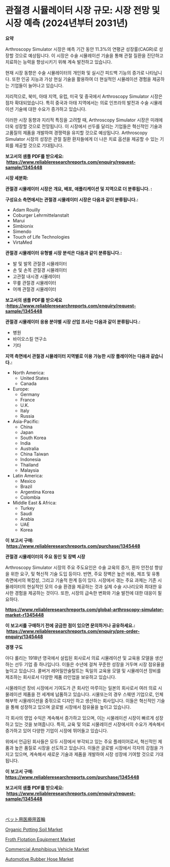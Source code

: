 <p><h1>관절경 시뮬레이터 시장 규모: 시장 전망 및 시장 예측 (2024년부터 2031년)</h1></p><p><strong>요약</strong></p>
<p><p>Arthroscopy Simulator 시장은 예측 기간 동안 11.3%의 연평균 성장률(CAGR)로 성장할 것으로 예상됩니다. 이 시장은 수술 시뮬레이션 기술을 통해 관절 질환을 진단하고 치료하는 능력을 향상시키기 위해 계속 발전하고 있습니다.</p><p>현재 시장 동향은 수술 시뮬레이터의 개인화 및 실시간 피드백 기능의 증가로 나타납니다. 또한 인공 지능과 가상 현실 기술을 활용하여 더 현실적인 시뮬레이션 경험을 제공하는 기업들이 늘어나고 있습니다.</p><p>지리적으로, 북미, 아태 지역, 유럽, 미국 및 중국에서 Arthroscopy Simulator 시장은 점차 확대되었습니다. 특히 중국과 아태 지역에서는 의료 인프라의 발전과 수술 시뮬레이션 기술에 대한 수요가 증가하고 있습니다.</p><p>이러한 시장 동향과 지리적 특징을 고려할 때, Arthroscopy Simulator 시장은 미래에 더욱 성장할 것으로 전망됩니다. 이 시장에서 선두를 달리는 기업들은 혁신적인 기술과 고품질의 제품을 개발하여 경쟁력을 유지할 것으로 예상됩니다. Arthroscopy Simulator 시장의 성장은 관절 질환 환자들에게 더 나은 치료 옵션을 제공할 수 있는 기회를 제공할 것으로 기대됩니다.</p></p>
<p><strong>보고서의 샘플 PDF를 받으세요: &nbsp;<a href="https://www.reliableresearchreports.com/enquiry/request-sample/1345448">https://www.reliableresearchreports.com/enquiry/request-sample/1345448</a></strong></p>
<p><strong>시장 세분화:</strong></p>
<p><strong> 관절경 시뮬레이터 시장은 개요, 배포, 애플리케이션 및 지역으로 더 분류됩니다. :</strong></p>
<p><strong>구성요소 측면에서는 관절경 시뮬레이터 시장은 다음과 같이 분류됩니다.:</strong></p>
<p><ul><li>Adam Rouilly</li><li>Coburger Lehrmittelanstalt</li><li>Marui</li><li>Simbionix</li><li>Simendo</li><li>Touch of Life Technologies</li><li>VirtaMed</li></ul></p>
<p><strong> 관절경 시뮬레이터 유형별 시장 분석은 다음과 같이 분류됩니다.:</strong></p>
<p><ul><li>발 및 발목 관절경 시뮬레이터</li><li>손 및 손목 관절경 시뮬레이터</li><li>고관절 내시경 시뮬레이터</li><li>무릎 관절경 시뮬레이터</li><li>어깨 관절경 시뮬레이터</li></ul></p>
<p><strong>보고서의 샘플 PDF를 받으세요 :<a href="https://www.reliableresearchreports.com/enquiry/request-sample/1345448">https://www.reliableresearchreports.com/enquiry/request-sample/1345448</a></strong></p>
<p><strong> 관절경 시뮬레이터 응용 분야별 시장 산업 조사는 다음과 같이 분류됩니다.:</strong></p>
<p><ul><li>병원</li><li>바이오스킬 연구소</li><li>기타</li></ul></p>
<p><strong>지역 측면에서 관절경 시뮬레이터 지역별로 이용 가능한 시장 플레이어는 다음과 같습니다.:</strong></p>
<p><ul>
    <li>
        North America:
        <ul>
            <li>United States</li>
            <li>Canada</li>
        </ul>
    </li>
    <li>
        Europe:
        <ul>
            <li>Germany</li>
            <li>France</li>
            <li>U.K.</li>
            <li>Italy</li>
            <li>Russia</li>
        </ul>
    </li>
    <li>
        Asia-Pacific:
        <ul>
            <li>China</li>
            <li>Japan</li>
            <li>South Korea</li>
            <li>India</li>
            <li>Australia</li>
            <li>China Taiwan</li>
            <li>Indonesia</li>
            <li>Thailand</li>
            <li>Malaysia</li>
        </ul>
    </li>
    <li>
        Latin America:
        <ul>
            <li>Mexico</li>
            <li>Brazil</li>
            <li>Argentina Korea</li>
            <li>Colombia</li>
        </ul>
    </li>
    <li>
        Middle East & Africa:
        <ul>
            <li>Turkey</li>
            <li>Saudi</li>
            <li>Arabia</li>
            <li>UAE</li>
            <li>Korea</li>
        </ul>
    </li>
    </ul></p>
<p><strong>이 보고서 구매: &nbsp;<a href="https://www.reliableresearchreports.com/purchase/1345448">https://www.reliableresearchreports.com/purchase/1345448</a></strong></p>
<p><strong>관절경 시뮬레이터의 주요 동인 및 장벽 시장</strong></p>
<p><p>Arthroscopy Simulator 시장의 주요 주도요인은 수술 교육의 증가, 환자 안전성 향상을 위한 요구, 및 혁신적 기술 도입 등이다. 반면, 주요 장벽은 높은 비용, 제조 및 유통 측면에서의 복잡성, 그리고 기술적 한계 등이 있다. 시장에서 겪는 주요 과제는 기존 시뮬레이터의 현실적인 모의 수술 환경을 제공하는 것과 실제 수술 시나리오와 최대한 유사한 경험을 제공하는 것이다. 또한, 시장의 급속한 변화와 기술 발전에 대한 대응이 필요하다.</p></p>
<p><strong><a href="https://www.reliableresearchreports.com/global-arthroscopy-simulator-market-r1345448">https://www.reliableresearchreports.com/global-arthroscopy-simulator-market-r1345448</a></strong></p>
<p><strong>이 보고서를 구매하기 전에 궁금한 점이 있으면 문의하거나 공유하세요.: &nbsp;<a href="https://www.reliableresearchreports.com/enquiry/pre-order-enquiry/1345448">https://www.reliableresearchreports.com/enquiry/pre-order-enquiry/1345448</a></strong></p>
<p><strong>경쟁 구도</strong></p>
<p><p>아다 롤리는 1918년 영국에서 설립된 회사로서 의료 시뮬레이션 및 교육용 모델을 생산하는 선두 기업 중 하나입니다. 이들은 수년에 걸쳐 꾸준한 성장을 거두며 시장 점유율을 높이고 있습니다. 콜버거 레어밀안술탈트는 독일의 교육용 모델 및 시뮬레이션 장비를 제조하는 회사로서 다양한 제품 라인업을 보유하고 있습니다.</p><p>시물레이션 장비 시장에서 기여도가 큰 회사인 마루이는 일본의 회사로서 여러 의료 시물레이션 제품을 전 세계에 납품하고 있습니다. 시물또는의 경우 스웨덴 기업으로, 인체 해부학 시물레이션을 중젂으로 디자인 하고 생산하는 회사입니다. 이들은 혁신적인 기술을 통해 성장하고 있으며 글로벌 시장에서 점유율을 높이고 있습니다.</p><p>각 회사의 영업 수익은 계속해서 증가하고 있으며, 이는 시물레이션 시장이 빠르게 성장하고 있는 것을 보여줍니다. 특히, 교육 및 의료 시물레이션 시장에서의 수요가 계속해서 증가하고 있어 다양한 기업이 시장에 뛰어들고 있습니다.</p><p>위에서 언급된 회사들은 모두 시장에서 부각되고 있는 주요 플레이어로서, 혁신적인 제품과 높은 품질로 시장을 선도하고 있습니다. 이들은 글로벌 시장에서 각자의 강점을 가지고 있으며, 계속해서 새로운 기술과 제품을 개발하여 시장 성장에 기여할 것으로 기대됩니다.</p></p>
<p><strong>이 보고서 구매: &nbsp; <a href="https://www.reliableresearchreports.com/purchase/1345448">https://www.reliableresearchreports.com/purchase/1345448</a></strong></p>
<p><strong>보고서의 샘플 PDF를 받으세요: &nbsp;<a href="https://www.reliableresearchreports.com/enquiry/request-sample/1345448">https://www.reliableresearchreports.com/enquiry/request-sample/1345448</a></strong><strong></strong></p>
<p>&nbsp;</p>
<p><p><a href="https://medium.com/@mariek11927/%E3%83%9A%E3%83%83%E3%83%88%E7%94%A8%E5%8C%BB%E7%99%82%E3%82%AB%E3%83%A9%E3%83%BC%E5%B8%82%E5%A0%B4%E3%81%AE%E8%A6%8F%E6%A8%A1-cagr-%E3%83%88%E3%83%AC%E3%83%B3%E3%83%89-2024-2030-374e732bb4e1">ペット用医療用首輪</a></p><p><a href="https://issuu.com/reportprime-2/docs/organic-potting-soil-market-size-2030.pptx">Organic Potting Soil Market</a></p><p><a href="https://issuu.com/reportprime-2/docs/froth-flotation-equipment-market-size-2030.pptx">Froth Flotation Equipment Market</a></p><p><a href="https://www.linkedin.com/pulse/commercial-amphibious-vehicle-market-research-report-reveals-n1zte?trackingId=i5hBh6%2FLNr871CidR6qqjA%3D%3D">Commercial Amphibious Vehicle Market</a></p><p><a href="https://www.linkedin.com/pulse/automotive-rubber-hose-market-size-share-global-analysis-report-jx1sc?trackingId=54t8N9cOF1O9%2FBbiH5m9qA%3D%3D">Automotive Rubber Hose Market</a></p></p>